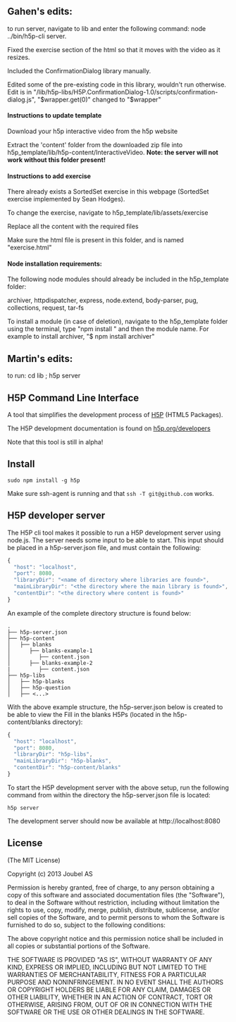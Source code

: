 
## Gahen's edits:

to run server, navigate to lib and enter the following command: node ../bin/h5p-cli server.

Fixed the exercise section of the html so that it moves with the video as it resizes.

Included the ConfirmationDialog library manually.

Edited some of the pre-existing code in this library, wouldn't run otherwise. Edit is in "/lib/h5p-libs/H5P.ConfirmationDialog-1.0/scripts/confirmation-dialog.js", "$wrapper.get(0)" changed to "$wrapper"


#### Instructions to update template
Download your h5p interactive video from the h5p website

Extract the 'content' folder from the downloaded zip file into h5p_template/lib/h5p-content/InteractiveVideo. **Note: the server will not work without this folder present!**


#### Instructions to add exercise
There already exists a SortedSet exercise in this webpage (SortedSet exercise implemented by Sean Hodges).

To change the exercise, navigate to h5p_template/lib/assets/exercise 

Replace all the content with the required files

Make sure the html file is present in this folder, and is named "exercise.html"


#### Node installation requirements:
The following node modules should already be included in the h5p_template folder:

archiver, httpdispatcher, express, node.extend, body-parser, pug, collections, request, tar-fs

To install a module (in case of deletion), navigate to the h5p_template folder using the terminal, type "npm install " and then the module name. For example to install archiver, "$ npm install archiver"



## Martin's edits:
to run: 
cd lib ; h5p server



## H5P Command Line Interface

A tool that simplifies the development process of [H5P](https://h5p.org) (HTML5 Packages).

The H5P development documentation is found on [h5p.org/developers](https://h5p.org/developers)

Note that this tool is still in alpha!

## Install

`sudo npm install -g h5p`

Make sure ssh-agent is running and that `ssh -T git@github.com` works.

## H5P developer server

The H5P cli tool makes it possible to run a H5P development server using node.js. The server needs some input to be able to start. This input should be placed in a h5p-server.json file, and must contain the following:

```javascript
{
  "host": "localhost",
  "port": 8080,
  "libraryDir": "<name of directory where libraries are found>",
  "mainLibraryDir": "<the directory where the main library is found>",
  "contentDir": "<the directory where content is found>"
}
```
An example of the complete directory structure is found below:
```
.
├── h5p-server.json
├── h5p-content
│   ├── blanks
│      ├── blanks-example-1
│         ├── content.json
│      ├── blanks-example-2
|         ├── content.json
├── h5p-libs
│   ├── h5p-blanks
│   ├── h5p-question
│   ├── <...>
```
With the above example structure, the h5p-server.json below is created to be able to view the Fill in the blanks H5Ps (located in the h5p-content/blanks directory):
```javascript
{
  "host": "localhost",
  "port": 8080,
  "libraryDir": "h5p-libs",
  "mainLibraryDir": "h5p-blanks",
  "contentDir": "h5p-content/blanks"
}
```
To start the H5P development server with the above setup, run the following command from within the directory the h5p-server.json file is located:

`h5p server`

The development server should now be available at http://localhost:8080

## License

(The MIT License)

Copyright (c) 2013 Joubel AS

Permission is hereby granted, free of charge, to any person obtaining a copy of this software and associated documentation files (the "Software"), to deal in the Software without restriction, including without limitation the rights to use, copy, modify, merge, publish, distribute, sublicense, and/or sell copies of the Software, and to permit persons to whom the Software is furnished to do so, subject to the following conditions:

The above copyright notice and this permission notice shall be included in all copies or substantial portions of the Software.

THE SOFTWARE IS PROVIDED "AS IS", WITHOUT WARRANTY OF ANY KIND, EXPRESS OR IMPLIED, INCLUDING BUT NOT LIMITED TO THE WARRANTIES OF MERCHANTABILITY, FITNESS FOR A PARTICULAR PURPOSE AND NONINFRINGEMENT. IN NO EVENT SHALL THE AUTHORS OR COPYRIGHT HOLDERS BE LIABLE FOR ANY CLAIM, DAMAGES OR OTHER LIABILITY, WHETHER IN AN ACTION OF CONTRACT, TORT OR OTHERWISE, ARISING FROM, OUT OF OR IN CONNECTION WITH THE SOFTWARE OR THE USE OR OTHER DEALINGS IN THE SOFTWARE.
